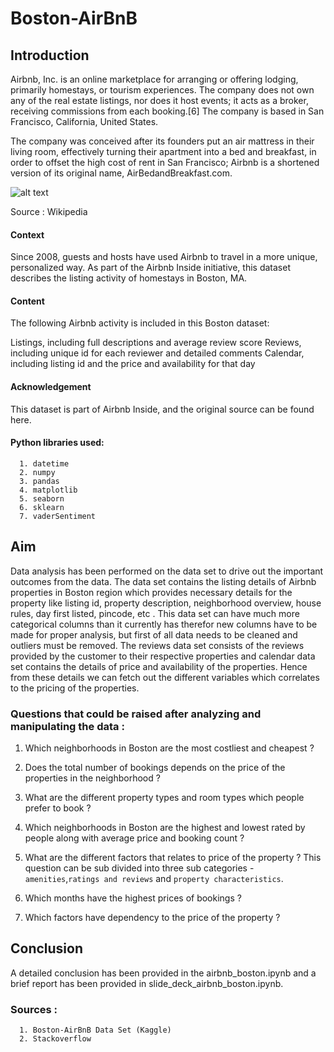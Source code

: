 # Boston-AirBnB

## Introduction

Airbnb, Inc. is an online marketplace for arranging or offering lodging, primarily homestays, or tourism experiences. The company does not own any of the real estate listings, nor does it host events; it acts as a broker, receiving commissions from each booking.[6] The company is based in San Francisco, California, United States.

The company was conceived after its founders put an air mattress in their living room, effectively turning their apartment into a bed and breakfast, in order to offset the high cost of rent in San Francisco; Airbnb is a shortened version of its original name, AirBedandBreakfast.com.

![alt text](https://raw.githubusercontent.com/niladrihere/Boston-AirBnB/master/airbnb_logo.png)

Source : Wikipedia

#### Context
Since 2008, guests and hosts have used Airbnb to travel in a more unique, personalized way. As part of the Airbnb Inside initiative, this dataset describes the listing activity of homestays in Boston, MA.

#### Content
The following Airbnb activity is included in this Boston dataset:

Listings, including full descriptions and average review score
Reviews, including unique id for each reviewer and detailed comments
Calendar, including listing id and the price and availability for that day

#### Acknowledgement
This dataset is part of Airbnb Inside, and the original source can be found here.

#### Python libraries used:

      1. datetime
      2. numpy
      3. pandas
      4. matplotlib
      5. seaborn
      6. sklearn
      7. vaderSentiment

## Aim

Data analysis has been performed on the data set to drive out the important outcomes from the data.
The data set contains the listing details of Airbnb properties in Boston region which provides
necessary details for the property like listing id, property description, neighborhood overview, house rules, day first listed, pincode, etc . This data set can have much more categorical columns
than it currently has therefor new columns have to be made for proper analysis, but first of all data needs to be cleaned and outliers must be removed. The reviews data set consists of the reviews provided by the customer to their respective properties and calendar data set contains the details of price and availability of the properties. Hence from these details we can fetch out the different variables which correlates to the pricing of the properties.

### Questions that could be raised after analyzing and manipulating the data :

  1. Which neighborhoods in Boston are the most costliest and cheapest ?
  2. Does the total number of bookings depends on the price of the properties in the neighborhood ?
  3. What are the different property types and room types which people prefer to book ?
  4. Which neighborhoods in Boston are the highest and lowest rated by people along with average price and booking count ?
  5. What are the different factors that relates to price of the property ? This question can be sub divided into three sub categories - `amenities`,`ratings and reviews` and `property characteristics`.

  6. Which months have the highest prices of bookings ?
  7. Which factors have dependency to the price of the property ?


## Conclusion

A detailed conclusion has been provided in the airbnb_boston.ipynb and a brief report has been provided in slide_deck_airbnb_boston.ipynb.

### Sources :
      1. Boston-AirBnB Data Set (Kaggle)
      2. Stackoverflow
